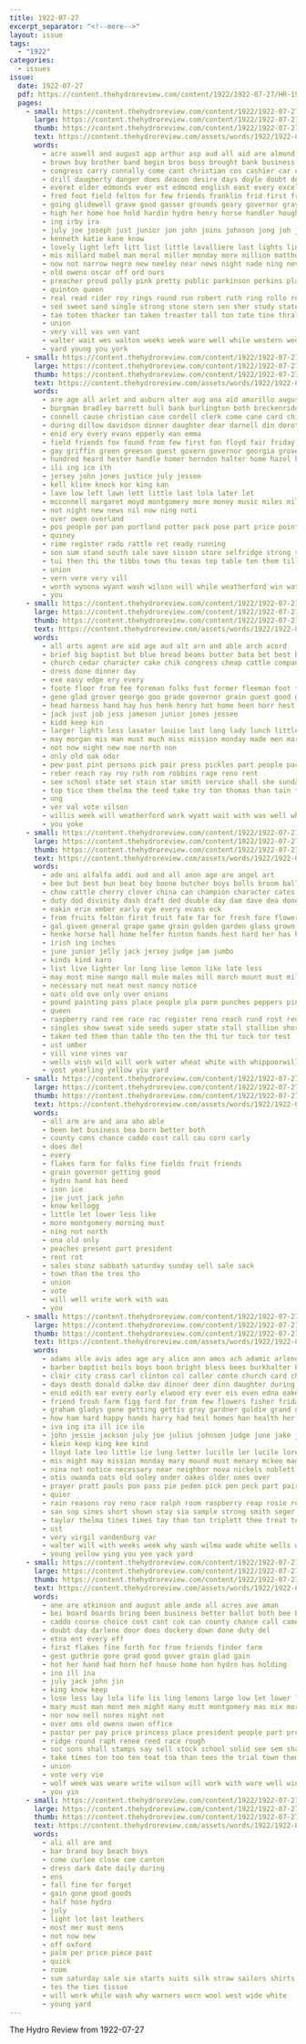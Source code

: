 ```yaml
---
title: 1922-07-27
excerpt_separator: "<!--more-->"
layout: issue
tags:
  - "1922"
categories:
  - issues
issue:
  date: 1922-07-27
  pdf: https://content.thehydroreview.com/content/1922/1922-07-27/HR-1922-07-27.pdf
  pages:
    - small: https://content.thehydroreview.com/content/1922/1922-07-27/small/HR-1922-07-27-01.jpg
      large: https://content.thehydroreview.com/content/1922/1922-07-27/large/HR-1922-07-27-01.jpg
      thumb: https://content.thehydroreview.com/content/1922/1922-07-27/thumbnails/HR-1922-07-27-01.jpg
      text: https://content.thehydroreview.com/assets/words/1922/1922-07-27/HR-1922-07-27-01.txt
      words:
        - acre aswell and august app arthur asp aud all aid are almond ago
        - brown buy brother band begin bros boss brought bank business ball born beckham bill baby bar best bride base bassett bow bennett bandy breed bran baptist but bring big body
        - congress carry connally come cant christian cos cashier car court church cal class can care call claude colony county child chief cates carter combe clown clerk cor cleary
        - drill daugherty danger does deacon desire days doyle doubt death darnell diss day don
        - everet elder edmonds ever est edmond english east every excellent emma edgar
        - fred foot field felton for few friends franklin frid first frank from folks friday fern
        - going glidewell grave good gasser grounds geary governor gray grad game gun gas gon general glimpse
        - high her home hoe hold hardin hydro henry horse handler hought holly him honor hool hill heart held has house harrison hun hai harvey hay
        - ing irby ira
        - july joe joseph just junior jon john joins johnson jong joh jim judge
        - kenneth katie kane know
        - lovely light left litt list little lavalliere last lights ling lena lynn labor lucien learn liston loss look lacy life liv leatha lis losing lulu
        - mis millard mabel man moral miller monday more million matthew mine mony mere mer marriage mas might men march mandy mattie miss mattar most many miles made
        - now not narrow negro new neeley near news night nade ning never
        - old owens oscar off ord ours
        - preacher proud polly pink pretty public parkinson perkins plate perk page per pope part people peg pastor place prince parsonage patterson pleasure pla
        - quinton queen
        - real read rider roy rings round run robert ruth ring rollo rooze ran roberts roose reese
        - sed sweet sand single strong stone stern sen sher study state sale see sees seme sunday sone she story schools saturday shawnee sad subject sayre soon student shorts son say set score senator saba service store second ser south sneed seig sever speak seven strain school still
        - tae toten thacker tan taken treaster tall ton tate tine thralls toby than then till them thomas tender tum thy the trip
        - union
        - very vill vas ven vant
        - walter wait wes walton weeks week ware well while western wedding wood wil william world way west will woods wright was want with white
        - yard young you york
    - small: https://content.thehydroreview.com/content/1922/1922-07-27/small/HR-1922-07-27-02.jpg
      large: https://content.thehydroreview.com/content/1922/1922-07-27/large/HR-1922-07-27-02.jpg
      thumb: https://content.thehydroreview.com/content/1922/1922-07-27/thumbnails/HR-1922-07-27-02.jpg
      text: https://content.thehydroreview.com/assets/words/1922/1922-07-27/HR-1922-07-27-02.txt
      words:
        - are age all arlet and auburn alter aug ana aid amarillo august adkins albert
        - burgman bradley barrett bull bank burlington both breckenridge buckmaster been bath burk business blakley best but burkhalter back birth buy
        - connell cause christian case cordell clerk come cane card child car caddo chis cold corn cater collier county court conte cochran chas canton cousin colo city
        - during dillow davidson dinner daughter dear darnell din dorothy dan donna death does day days down
        - enid ery every evans epperly ean emma
        - field friends fox found from few first fon floyd fair friday folks farm forbess for felton
        - gay griffin green greeson guest govern governor georgia grover grandson gray gone gillette gave good gordon gladys
        - hundred heard hester handle homer herndon halter home hazel her hater hold harness homa hydro host hoyt has hard hought hose
        - ili ing ice ith
        - jersey john jones justice july jessee
        - kell kline knock kor king kan
        - lave low left lawn lett little last lola later let
        - mcconnell margaret moyd montgomery more money music miles miller monday miss mas much maxine maclean
        - not night new news nil now ning noti
        - over owen overland
        - pos people por pan portland potter pack pose part price points pro present per point past peace pool pure
        - quiney
        - rime register rado rattle ret ready running
        - son sum stand south sale save sisson store selfridge strong shear state sunday seater summons service signs springs sheriff stockton she said snow smith saturday sumner seil sible
        - tui then thi the tibbs town thu texas tep table ten them till trip
        - union
        - vern vere very vill
        - worth wynona wyant wash wilson will while weatherford win water weather west wife weeks wings was ware wil week wear welcome wells with way words
        - you
    - small: https://content.thehydroreview.com/content/1922/1922-07-27/small/HR-1922-07-27-03.jpg
      large: https://content.thehydroreview.com/content/1922/1922-07-27/large/HR-1922-07-27-03.jpg
      thumb: https://content.thehydroreview.com/content/1922/1922-07-27/thumbnails/HR-1922-07-27-03.jpg
      text: https://content.thehydroreview.com/assets/words/1922/1922-07-27/HR-1922-07-27-03.txt
      words:
        - all arts agent are aid age aud alt arn and able arch acord
        - brief big baptist but blue bread beams butter bata bet best beat bring
        - church cedar character cake chik congress cheap cattle company crank corns carver crochet can car con city cook come
        - dress done dinner day
        - exe easy edge ery every
        - foote floor from fee foreman folks fust former fleeman foot first for ford friday felton finer
        - gene glad grover george goo grade governor grain guest good grist gladys
        - head harness hand hay hus henk henry hot home heen horr hest hogan has hole hydro hard how had
        - jack just job jess jameson junior jones jessee
        - kidd keep kin
        - larger lights less lasater louise last long lady lunch little like large lead lillian loft
        - may morgan mis man must much miss mission monday made men market machin mill mills
        - not now night new noe north non
        - only old oak odor
        - pew past pint persons pick pair press pickles part people pack pleasant payment present
        - reber reach ray roy ruth rom robbins rage reno rent
        - see school state set stain star smith service shall she sunday second suit such schools shoe seven sister sell small simmons saturday sale sun
        - top tice them thelma the teed take try ton thomas than tain till
        - ung
        - ver val vote vilson
        - willis week will weatherford work wyatt wait with was well wheat while wear wilson
        - you yoke
    - small: https://content.thehydroreview.com/content/1922/1922-07-27/small/HR-1922-07-27-04.jpg
      large: https://content.thehydroreview.com/content/1922/1922-07-27/large/HR-1922-07-27-04.jpg
      thumb: https://content.thehydroreview.com/content/1922/1922-07-27/thumbnails/HR-1922-07-27-04.jpg
      text: https://content.thehydroreview.com/assets/words/1922/1922-07-27/HR-1922-07-27-04.txt
      words:
        - ade ani alfalfa addi aud and all anon age are angel art
        - bee but best bun beat boy boone butcher boys bolls broom ball bors beck bate bost bros barley bean board been blue bull both black bill bread box base bik
        - chow cattle cherry clover china can champion character cates corn change cotton crate crowder class cane close colts caddo cable cook cor cata count county card
        - duty dod divinity dash draft ded double day dam dave dea done
        - eakin erie ember early eye every evans eck
        - from fruits felton first fruit fate far for fresh fore flowers fudge fait flower faria flo free farm full fair foo foot
        - gal given general grape game grain golden garden glass grown gray grapes
        - henke horse hall home helfer hinton hands hest hard her has halter han hydro hoard hone hand heads
        - irish ing inches
        - june junior jelly jack jersey judge jam jumbo
        - kinds kind karo
        - list live lighter lor long lise lemon like late less
        - may most mine mango mall mule males mill march mount must milo more made monday mare mules main maize
        - necessary not neat nest nancy notice
        - oats old ove only over onions
        - pound painting pass place people pla parm punches peppers pint plate pair pock peaches pon poland plum pan pearl pickles pears peach pat peck press part pear person plants pop powder points pest
        - queen
        - raspberry rand ree race rac register reno reach rund rost red rust rice rind roots ring rest
        - singles show sweat side seeds super state stall stallion short samples september sack silver slay stalls southern scot small sire shoe six seo staple seed shall scott single standard second score shown sugar subject stuff shi staples spanish see street sample sweet sept strawberry sow senior
        - taken ted them than table tho ten the thi tur tock tor test
        - ust umber
        - vill vine vines var
        - wells wish wild will work water wheat white with whippoorwill
        - yost yearling yellow yiu yard
    - small: https://content.thehydroreview.com/content/1922/1922-07-27/small/HR-1922-07-27-05.jpg
      large: https://content.thehydroreview.com/content/1922/1922-07-27/large/HR-1922-07-27-05.jpg
      thumb: https://content.thehydroreview.com/content/1922/1922-07-27/thumbnails/HR-1922-07-27-05.jpg
      text: https://content.thehydroreview.com/assets/words/1922/1922-07-27/HR-1922-07-27-05.txt
      words:
        - all arm are and ana aho able
        - been bet business bea born better both
        - county cons chance caddo cost call cau corn carly
        - does del
        - every
        - flakes farm for folks fine fields fruit friends
        - grain governor getting good
        - hydro hand has heed
        - ison ice
        - jie just jack john
        - know kellogg
        - little let lower less like
        - more montgomery morning must
        - ning not north
        - ona old only
        - peaches present part president
        - rent rot
        - sales stunz sabbath saturday sunday sell sale sack
        - town than the tres tho
        - union
        - vote
        - will well write work with was
        - you
    - small: https://content.thehydroreview.com/content/1922/1922-07-27/small/HR-1922-07-27-06.jpg
      large: https://content.thehydroreview.com/content/1922/1922-07-27/large/HR-1922-07-27-06.jpg
      thumb: https://content.thehydroreview.com/content/1922/1922-07-27/thumbnails/HR-1922-07-27-06.jpg
      text: https://content.thehydroreview.com/assets/words/1922/1922-07-27/HR-1922-07-27-06.txt
      words:
        - adams alle avis ades age ary alice ann amos ach adamic arlene abe arthur and ales all alton are arkansas allie
        - barber baptist boils boys boon bright bless bees burkhalter braly board but big business bert birth barne barley bull baker bet box brother barnard bene bos bro burk beau bows bears bunch birden brown best barn been bolls brought blum
        - clair city cross carl clinton col caller conte church card chas creek cedar class cream cat cecil crissman cordell count connon claude christ corn county cox care cake caddo cantrell clay close curnutt come cee charlie clover came con cotton comes cute
        - days death donald dalke dav dinner deer dinn daughter during dash denny draft duty dixon dorothy day dooley date dick done
        - enid edith ear every early elwood ery ever eis even edna eaker edmond
        - friend frosh farm figg ford for from few flowers fisher friday fill fortune folsom free fair fam folks frank fait foot friends
        - graham gladys gone getting gettis gray gardner goldie grand gene going ghost good gregg gertrude grain grant
        - how ham hard happy hands harry had heil homes han health her held hot hand heger hore hood hazel hydro home has hean hinton hor house hatfield horse hei
        - iva ing ita ill ice ile
        - john jessie jackson july joe julius johnson judge june jake juni jam junior junta jed jolly jameson
        - klein keep king kee kind
        - lloyd late leo little lie lung letter lucille ler lucile lorene lare last latter list law lan long large lynch lake lawter louie lai lor love
        - mis might may mission monday mary mound must menary mckee made mexican mond melon master men males miller much mae momber mir muller morning mall mcnary malcom most med more marvell many miss mon mare
        - nina not notice necessary near neighbor nova nickels noblett newton neat north noel news need nigh nett newsom night
        - otis owanda oats old ooley onder oakes older ones over
        - prayer pratt pauls pon pass pie peden pick pen peck part pair present people pee payne past pleas peo pos paster peek pas per place pree pitzer par pastor pea pali
        - quier
        - rain reasons roy reno race ralph room raspberry reap rosie roth ras rockhold rian rae riding riles rand rem rea rowen ray rie rubie robert
        - san sop sines short shown stay sia sample strong smith seger seed she special see simpson saturday stone sons sin snyder shawnee springs sermons sul staples shall september stallion son school sweet sila strawberry sept sing sup subject state sun sek scott sister sunday sha sax shoe sins sherman senior side samples say south sick
        - taylor thelma tines times tay than ton triplett thee treat ten town test tees them the tine thresher talkington theer tuttle
        - ust
        - very virgil vandenburg var
        - walter will with weeks week why wash wilma wade white wells williams western wisel work west want world word went wife wheat way wilson weh wright was weather
        - young yellow ying you yee yack yard
    - small: https://content.thehydroreview.com/content/1922/1922-07-27/small/HR-1922-07-27-07.jpg
      large: https://content.thehydroreview.com/content/1922/1922-07-27/large/HR-1922-07-27-07.jpg
      thumb: https://content.thehydroreview.com/content/1922/1922-07-27/thumbnails/HR-1922-07-27-07.jpg
      text: https://content.thehydroreview.com/assets/words/1922/1922-07-27/HR-1922-07-27-07.txt
      words:
        - ane are atkinson and august able anda all acres ave aman
        - bei board boards bring been business better ballot both bee bradley born beter books best but
        - caddo course choice cost cant cok can county chance call came choi corn crosswhite
        - doubt day darlene door does dockery down done duty del
        - etna ent every eff
        - first flakes fine forth for from friends finder farm
        - gest guthrie gore grad good gover grain glad gain
        - hot her hand had horn hof house home hon hydro has holding
        - ino ill ina
        - july jack john jin
        - king know keep
        - lose less lay lola life lis ling lemons large low let lower like lit lotte little league
        - mary must man mont men might many mutt montgomery mas mix more
        - nor now nell nores night not
        - over oms old owens owen office
        - pastor per pay price princess place president people part present piece patch peter pass
        - ridge round raph renee reed race rough
        - soc sons shall stamps say sell stock school solid see sem shake saturday sever second stands sol sue single stay sunday ser special sale sales
        - take times ton too ten teat toa than tees the trial town them tho
        - union
        - vote very vie
        - wolf week was weare write wilson will work with ware well winter walton want wallace way ways why western win water works wake
        - you yin
    - small: https://content.thehydroreview.com/content/1922/1922-07-27/small/HR-1922-07-27-08.jpg
      large: https://content.thehydroreview.com/content/1922/1922-07-27/large/HR-1922-07-27-08.jpg
      thumb: https://content.thehydroreview.com/content/1922/1922-07-27/thumbnails/HR-1922-07-27-08.jpg
      text: https://content.thehydroreview.com/assets/words/1922/1922-07-27/HR-1922-07-27-08.txt
      words:
        - ali all are and
        - bar brand buy beach boys
        - come curlee close coe canton
        - dress dark date daily during
        - ens
        - fall fine for forget
        - gain gone good goods
        - half hose hydro
        - july
        - light lot last leathers
        - most mer must mens
        - not now new
        - off oxford
        - palm per price piece past
        - quick
        - room
        - sum saturday sale sie starts suits silk straw sailors shirts spring
        - tes the ties tissue
        - will work while wash why warners worn wool west wide white
        - young yard
---
```


The Hydro Review from 1922-07-27

<!--more-->

